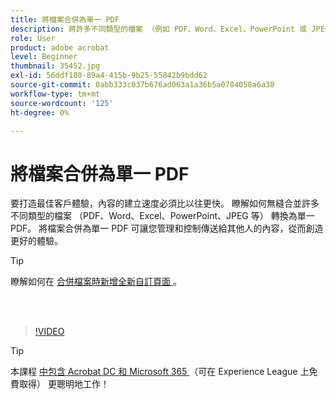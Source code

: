 ```yaml
---
title: 將檔案合併為單一 PDF
description: 將許多不同類型的檔案 （例如 PDF、Word、Excel、PowerPoint 或 JPEG） 合併為單一 PDF
role: User
product: adobe acrobat
level: Beginner
thumbnail: 35452.jpg
exl-id: 56ddf180-89a4-415b-9b25-55842b9bdd62
source-git-commit: 0abb333c037b676ad063a1a36b5a0784058a6a38
workflow-type: tm+mt
source-wordcount: '125'
ht-degree: 0%

---
```


# 將檔案合併為單一 PDF

要打造最佳客戶體驗，內容的建立速度必須比以往更快。 瞭解如何無縫合並許多不同類型的檔案 （PDF、Word、Excel、PowerPoint、JPEG 等） 轉換為單一 PDF。 將檔案合併為單一 PDF 可讓您管理和控制傳送給其他人的內容，從而創造更好的體驗。

>[!TIP]
>
>瞭解如何在 [ 合併檔案時新增全新自訂頁面 ](add-custom-page.md) 。

<br> 

>[!VIDEO](https://video.tv.adobe.com/v/35452?hidetitle=true)

>[!TIP]
>
>本課程 [ 中包含 Acrobat DC 和 Microsoft 365 ](https://experienceleague.adobe.com/?recommended=Acrobat-U-1-2021.microsoft365) （可在 Experience League 上免費取得） 更聰明地工作！
